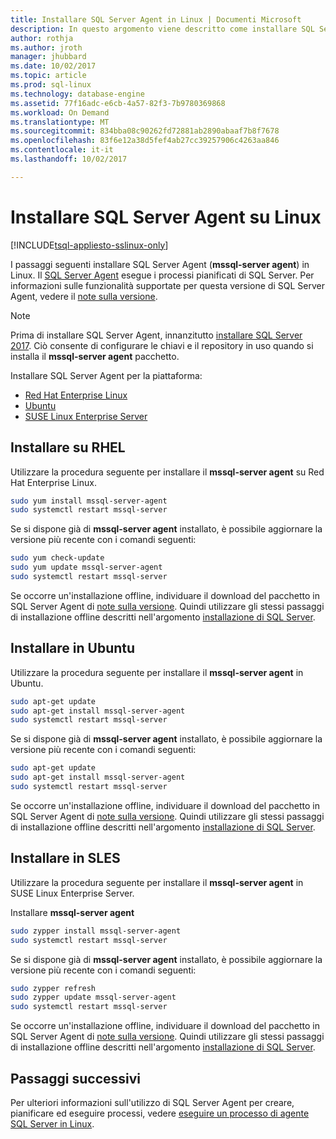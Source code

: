 ```yaml
---
title: Installare SQL Server Agent in Linux | Documenti Microsoft
description: In questo argomento viene descritto come installare SQL Server Agent in Linux.
author: rothja
ms.author: jroth
manager: jhubbard
ms.date: 10/02/2017
ms.topic: article
ms.prod: sql-linux
ms.technology: database-engine
ms.assetid: 77f16adc-e6cb-4a57-82f3-7b9780369868
ms.workload: On Demand
ms.translationtype: MT
ms.sourcegitcommit: 834bba08c90262fd72881ab2890abaaf7b8f7678
ms.openlocfilehash: 83f6e12a38d5fef4ab27cc39257906c4263aa846
ms.contentlocale: it-it
ms.lasthandoff: 10/02/2017

---
```

# <a name="install-sql-server-agent-on-linux"></a>Installare SQL Server Agent su Linux

[!INCLUDE[tsql-appliesto-sslinux-only](../includes/tsql-appliesto-sslinux-only.md)]

I passaggi seguenti installare SQL Server Agent (**mssql-server agent**) in Linux. Il [SQL Server Agent](https://docs.microsoft.com/sql/ssms/agent/sql-server-agent) esegue i processi pianificati di SQL Server. Per informazioni sulle funzionalità supportate per questa versione di SQL Server Agent, vedere il [note sulla versione](sql-server-linux-release-notes.md).

> [!NOTE]
> Prima di installare SQL Server Agent, innanzitutto [installare SQL Server 2017](sql-server-linux-setup.md#platforms). Ciò consente di configurare le chiavi e il repository in uso quando si installa il **mssql-server agent** pacchetto.

Installare SQL Server Agent per la piattaforma:

- [Red Hat Enterprise Linux](#RHEL)
- [Ubuntu](#ubuntu)
- [SUSE Linux Enterprise Server](#SLES)

## <a name="RHEL">Installare su RHEL</a>

Utilizzare la procedura seguente per installare il **mssql-server agent** su Red Hat Enterprise Linux. 

```bash
sudo yum install mssql-server-agent
sudo systemctl restart mssql-server
```

Se si dispone già di **mssql-server agent** installato, è possibile aggiornare la versione più recente con i comandi seguenti:

```bash
sudo yum check-update
sudo yum update mssql-server-agent
sudo systemctl restart mssql-server
```

Se occorre un'installazione offline, individuare il download del pacchetto in SQL Server Agent di [note sulla versione](sql-server-linux-release-notes.md). Quindi utilizzare gli stessi passaggi di installazione offline descritti nell'argomento [installazione di SQL Server](sql-server-linux-setup.md#offline).

## <a name="ubuntu">Installare in Ubuntu</a>

Utilizzare la procedura seguente per installare il **mssql-server agent** in Ubuntu. 

```bash
sudo apt-get update 
sudo apt-get install mssql-server-agent
sudo systemctl restart mssql-server
```

Se si dispone già di **mssql-server agent** installato, è possibile aggiornare la versione più recente con i comandi seguenti:

```bash
sudo apt-get update 
sudo apt-get install mssql-server-agent
sudo systemctl restart mssql-server
```

Se occorre un'installazione offline, individuare il download del pacchetto in SQL Server Agent di [note sulla versione](sql-server-linux-release-notes.md). Quindi utilizzare gli stessi passaggi di installazione offline descritti nell'argomento [installazione di SQL Server](sql-server-linux-setup.md#offline).

## <a name="SLES">Installare in SLES</a>

Utilizzare la procedura seguente per installare il **mssql-server agent** in SUSE Linux Enterprise Server. 

Installare **mssql-server agent** 

```bash
sudo zypper install mssql-server-agent
sudo systemctl restart mssql-server
```

Se si dispone già di **mssql-server agent** installato, è possibile aggiornare la versione più recente con i comandi seguenti:

```bash
sudo zypper refresh
sudo zypper update mssql-server-agent
sudo systemctl restart mssql-server
```

Se occorre un'installazione offline, individuare il download del pacchetto in SQL Server Agent di [note sulla versione](sql-server-linux-release-notes.md). Quindi utilizzare gli stessi passaggi di installazione offline descritti nell'argomento [installazione di SQL Server](sql-server-linux-setup.md#offline).

## <a name="next-steps"></a>Passaggi successivi
Per ulteriori informazioni sull'utilizzo di SQL Server Agent per creare, pianificare ed eseguire processi, vedere [eseguire un processo di agente SQL Server in Linux](sql-server-linux-run-sql-server-agent-job.md).

